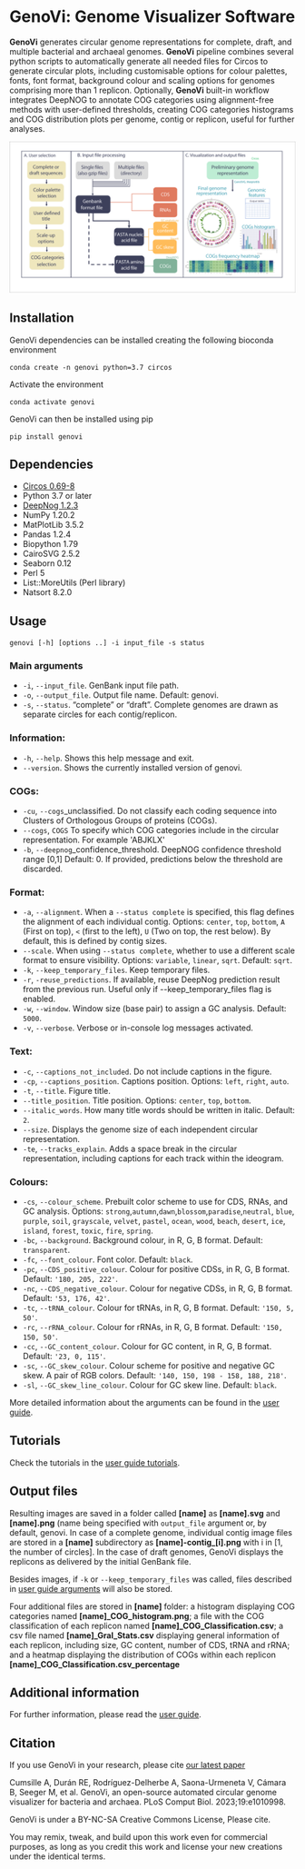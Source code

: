 # GenoVi: Genome Visualizer Software

**GenoVi** generates circular genome representations for complete, draft, and multiple bacterial and archaeal genomes. **GenoVi** pipeline combines several python scripts to automatically generate all needed files for Circos to generate circular plots, including customisable options for colour palettes, fonts, font format, background colour and scaling options for genomes comprising more than 1 replicon. Optionally, **GenoVi** built-in workflow integrates DeepNOG to annotate COG categories using alignment-free methods with user-defined thresholds, creating COG categories histograms and COG distribution plots per genome, contig or replicon, useful for further analyses.

![Diagram](Figures/Diagram.png "Diagram")

## Installation

GenoVi dependencies can be installed creating the following bioconda environment

```
conda create -n genovi python=3.7 circos 
```
Activate the environment
```
conda activate genovi
```
GenoVi can then be installed using pip

```
pip install genovi
```
 
## Dependencies
* [Circos 0.69-8](http://www.circos.ca/software/ "Circos")
* Python 3.7 or later
* [DeepNog 1.2.3](https://github.com/univieCUBE/deepnog "DeepNOG")
* NumPy 1.20.2
* MatPlotLib 3.5.2
* Pandas 1.2.4
* Biopython 1.79
* CairoSVG 2.5.2
* Seaborn 0.12
* Perl 5
* List::MoreUtils (Perl library)
* Natsort 8.2.0

## Usage


```
genovi [-h] [options ..] -i input_file -s status
```

### Main arguments
* `-i`, `--input_file`. GenBank input file path.
* `-o`, `--output_file`.  Output file name. Default: genovi.
* `-s`, `--status`. “complete” or “draft”. Complete genomes are drawn as separate circles for each contig/replicon.

### Information:
* `-h`, `--help`. Shows this help message and exit.
* `--version`. Shows the currently installed version of genovi.

### COGs:
* `-cu`, `--cogs`_unclassified. Do not classify each coding sequence into Clusters of Orthologous Groups of proteins (COGs).
* `--cogs`, `COGS` To specify which COG categories include in the circular representation. For example 'ABJKLX'
* `-b`, `--deepnog`_confidence_threshold. DeepNOG confidence threshold range \[0,1\] Default: 0. If provided, predictions below the threshold are discarded.

### Format:
* `-a`, `--alignment`. When a `--status complete` is specified, this flag defines the alignment of each individual contig. Options: `center`, `top`, `bottom`, `A` (First on top), `<` (first to the left), `U` (Two on top, the rest below). By default, this is defined by contig sizes.
* `--scale`. When using `--status complete`, whether to use a different scale format to ensure visibility. Options: `variable`, `linear`, `sqrt`. Default: `sqrt`.
* `-k`, `--keep_temporary_files`. Keep temporary files.
* `-r`, `-reuse_predictions`. If available, reuse DeepNog prediction result from the previous run. Useful only if --keep_temporary_files flag is enabled.
* `-w`, `--window`. Window size (base pair) to assign a GC analysis. Default: `5000`.
* `-v`, `--verbose`. Verbose or in-console log messages activated.

### Text:
* `-c`, `--captions_not_included`.  Do not include captions in the figure.
* `-cp`, `--captions_position`. Captions position. Options: `left`, `right`, `auto`.
* `-t`, `--title`. Figure title.
* `--title_position`. Title position. Options: `center`, `top`, `bottom`.
* `--italic_words`. How many title words should be written in italic. Default: `2`.
* `--size`. Displays the genome size of each independent circular representation.
* `-te`, `--tracks_explain`. Adds a space break in the circular representation, including captions for each track within the ideogram. 

### Colours:
* `-cs`, `--colour_scheme`. Prebuilt color scheme to use for CDS, RNAs, and GC analysis. Options: `strong`,`autumn`,`dawn`,`blossom`,`paradise`,`neutral`, `blue`, `purple`, `soil`, `grayscale`, `velvet`, `pastel`, `ocean`, `wood`, `beach`, `desert`, `ice`, `island`, `forest`, `toxic`, `fire`, `spring`.
* `-bc`, `--background`. Background colour, in R, G, B format. Default: `transparent`.
* `-fc`, `--font_colour`. Font color. Default: `black`.
* `-pc`, `--CDS_positive_colour`. Colour for positive CDSs, in R, G, B format. Default: `'180, 205, 222'`.
* `-nc`, `--CDS_negative_colour`. Colour for negative CDSs, in R, G, B format. Default: `'53, 176, 42'`.
* `-tc`, `--tRNA_colour`. Colour for tRNAs, in R, G, B format. Default: `'150, 5, 50'`.
* `-rc`, `--rRNA_colour`. Colour for rRNAs, in R, G, B format. Default: `'150, 150, 50'`.
* `-cc`, `--GC_content_colour`. Colour for GC content, in R, G, B format. Default: `'23, 0, 115'`.
* `-sc`, `--GC_skew_colour`. Colour scheme for positive and negative GC skew. A pair of RGB colors. Default: `'140, 150, 198 - 158, 188, 218'`.
* `-sl`, `--GC_skew_line_colour`. Colour for GC skew line. Default: `black`.

More detailed information about the arguments can be found in the [user guide](https://github.com/robotoD/GenoVi/wiki/User-guide#arguments-).

## Tutorials

Check the tutorials in the [user guide tutorials](https://github.com/robotoD/GenoVi/wiki/User-guide#tutorials-).

## Output files  
Resulting images are saved in a folder called **\[name\]** as **\[name\].svg** and **\[name\].png** (name being specified with `output_file` argument or, by default, genovi. In case of a complete genome, individual contig image files are stored in a **\[name\]** subdirectory as **\[name\]-contig_\[i\].png** with i in \[1, the number of circles\]. In the case of draft genomes, GenoVi displays the replicons as delivered by the initial GenBank file.

Besides images, if `-k` or `--keep_temporary_files` was called, files described in [user guide arguments](https://github.com/robotoD/GenoVi/wiki/User-guide#keep-temporary-files-) will also be stored. 

Four additional files are stored in **\[name\]** folder: a histogram displaying COG categories named **\[name\]_COG_histogram.png**; a file with the COG classification of each replicon named **\[name\]_COG_Classification.csv**; a csv file named **\[name\]_Gral_Stats.csv** displaying general information of each replicon, including size, GC content, number of CDS, tRNA and rRNA; and a heatmap displaying the distribution of COGs within each replicon **\[name\]_COG_Classification.csv_percentage**


## Additional information
For further information, please read the [user guide](https://github.com/robotoD/GenoVi/wiki/User-guide).

## Citation
If you use GenoVi in your research, please cite  [our latest paper](https://journals.plos.org/ploscompbiol/article?id=10.1371/journal.pcbi.1010998)

Cumsille A, Durán RE, Rodríguez-Delherbe A, Saona-Urmeneta V, Cámara B, Seeger M, et al. GenoVi, an open-source automated circular genome visualizer for bacteria and archaea. PLoS Comput Biol. 2023;19:e1010998.

GenoVi is under a BY-NC-SA Creative Commons License, Please cite.

You may remix, tweak, and build upon this work even for commercial purposes, as long as you credit this work and license your new creations under the identical terms. 
